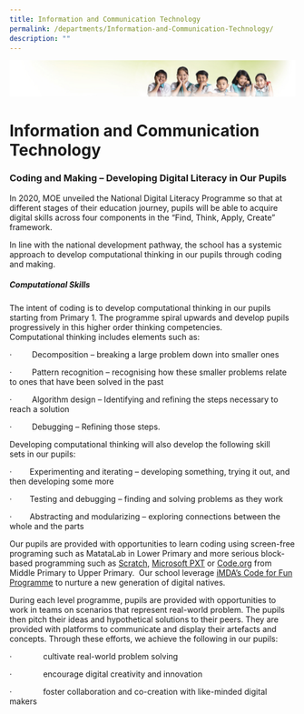 ```yaml
---
title: Information and Communication Technology
permalink: /departments/Information-and-Communication-Technology/
description: ""
---
```



![](/images/Banner.jpg)

Information and Communication Technology
========================================

### Coding and Making – Developing Digital Literacy in Our Pupils

In 2020, MOE unveiled the National Digital Literacy Programme so that at different stages of their education journey, pupils will be able to acquire digital skills across four components in the “Find, Think, Apply, Create” framework.

In line with the national development pathway, the school has a systemic approach to develop computational thinking in our pupils through coding and making.

##### **Computational Skills**

The intent of coding is to develop computational thinking in our pupils starting from Primary 1. The programme spiral upwards and develop pupils progressively in this higher order thinking competencies. Computational thinking includes elements such as:

·         Decomposition – breaking a large problem down into smaller ones

·         Pattern recognition – recognising how these smaller problems relate to ones that have been solved in the past

·         Algorithm design – Identifying and refining the steps necessary to reach a solution

·         Debugging – Refining those steps.

Developing computational thinking will also develop the following skill sets in our pupils:

·        Experimenting and iterating – developing something, trying it out, and then developing some more

·        Testing and debugging – finding and solving problems as they work

·        Abstracting and modularizing – exploring connections between the whole and the parts

Our pupils are provided with opportunities to learn coding using screen-free programing such as MatataLab in Lower Primary and more serious block-based programming such as [Scratch](https://scratch.mit.edu/), [Microsoft PXT](https://www.kitronik.co.uk/blog/introducing-microsoft-pxt-block-editor/) or [Code.org](https://code.org/) from Middle Primary to Upper Primary.  Our school leverage [iMDA’s Code for Fun Programme](https://www.imda.gov.sg/imtalent/programmes/cff) to nurture a new generation of digital natives.

During each level programme, pupils are provided with opportunities to work in teams on scenarios that represent real-world problem. The pupils then pitch their ideas and hypothetical solutions to their peers. They are provided with platforms to communicate and display their artefacts and concepts. Through these efforts, we achieve the following in our pupils:

·              cultivate real-world problem solving 

·              encourage digital creativity and innovation

·              foster collaboration and co-creation with like-minded digital makers